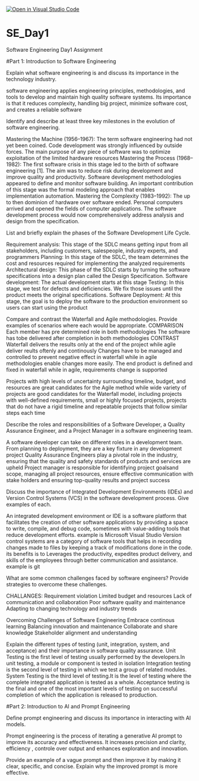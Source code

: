 [![Open in Visual Studio Code](https://classroom.github.com/assets/open-in-vscode-2e0aaae1b6195c2367325f4f02e2d04e9abb55f0b24a779b69b11b9e10269abc.svg)](https://classroom.github.com/online_ide?assignment_repo_id=15574000&assignment_repo_type=AssignmentRepo)
# SE_Day1
Software Engineering Day1 Assignment

#Part 1: Introduction to Software Engineering

Explain what software engineering is and discuss its importance in the technology industry.

software engineering applies engineering principles, methodologies, and tools to develop and maintain high quality software systems.
Its importance is that it reduces complexity, handling big project, minimize software cost, and creates a reliable software


Identify and describe at least three key milestones in the evolution of software engineering.

 Mastering the Machine (1956–1967): The term software engineering had not yet been coined. Code development was strongly influenced by outside forces. The main purpose of any piece of software was to optimize exploitation of the limited hardware resources
 Mastering the Process (1968–1982): The first software crisis in this stage led to the birth of software engineering [1]. The aim was to reduce risk during development and improve quality and productivity. Software development methodologies appeared to define and monitor software building. An important contribution of this stage was the formal modeling approach that enables implementation automation.
 Mastering the Complexity (1983–1992): The up to then dominion of hardware over software ended. Personal computers arrived and opened the fields of computer applications. The software development process would now comprehensively address analysis and design from the specification.


List and briefly explain the phases of the Software Development Life Cycle.

Requirement analysis: This stage of the SDLC means getting input from all stakeholders, including customers, salespeople, industry experts, and programmers
Planning: In this stage of the SDLC, the team determines the cost and resources required for implementing the analyzed requirements
Architectural design: This phase of the SDLC starts by turning the software specifications into a design plan called the Design Specification.
Software development: The actual development starts at this stage
Testing: In this stage, we test for defects and deficiencies. We fix those issues until the product meets the original specifications.
Software Deployment: At this stage, the goal is to deploy the software to the production environment so users can start using the product


Compare and contrast the Waterfall and Agile methodologies. Provide examples of scenarios where each would be appropriate.
COMPARISON
Each member has pre determined role in both methodologies
The software has tobe delivered after completion in both methodologies
CONTRAST
Waterfall delivers the results only at the end of the project while agile deliver reults oftenly and continously
Changes have to be managed and controlled to prevent negative effect in waterfall while in agile methodologies enable changes more easily.
The end product is defined and fixed in waterfall while in agile, requirements change is supported

Projects with high levels of uncertainty surrounding timeline, budget, and resources are great candidates for the Agile method while wide variety of projects are good candidates for the Waterfall model, including projects with well-defined requirements, small or highly focused projects, projects that do not have a rigid timeline and repeatable projects that follow similar steps each time



Describe the roles and responsibilities of a Software Developer, a Quality Assurance Engineer, and a Project Manager in a software engineering team.

A software developer can take on different roles in a development team. From planning to deployment, they are a key fixture in any development project
Quality Assurance Engineers play a pivotal role in the industry, ensuring that the quality and safety standards of products and services are upheld
Project manager is responsible for identifying project goalsand scope, managing all project resources, ensure effective communication with stake holders and ensuring top-quality results and project success


Discuss the importance of Integrated Development Environments (IDEs) and Version Control Systems (VCS) in the software development process. Give examples of each.

An integrated development environment or IDE is a software platform that facilitates the creation of other software applications by providing a space to write, compile, and debug code, sometimes with value-adding tools that reduce development efforts. example is Microsoft Visual Studio
Version control systems are a category of software tools that helps in recording changes made to files by keeping a track of modifications done in the code. its benefits is to Leverages the productivity, expedites product delivery, and skills of the employees through better communication and assistance. example is git


What are some common challenges faced by software engineers? Provide strategies to overcome these challenges.

CHALLANGES:
Requirement violation
Limited budget and resources
Lack of communication and collaboration
Poor software quality and maintenance
Adapting to changing technology and industry trends

Overcoming Challenges of Software Engineering
Embrace continous learning
Balancing innovation and maintenance
Collaborate and share knowledge
Stakeholder alignment and understanding


Explain the different types of testing (unit, integration, system, and acceptance) and their importance in software quality assurance.
Unit Testing is the first level of testing usually performed by the developers.In unit testing, a module or component is tested in isolation
Integration testing is the second level of testing in which we test a group of related modules.
System Testing is the third level of testing.It is the level of testing where the complete integrated application is tested as a whole.
Acceptance testing is the final and one of the most important levels of testing on successful completion of which the application is released to production.


#Part 2: Introduction to AI and Prompt Engineering


Define prompt engineering and discuss its importance in interacting with AI models.

Prompt engineering is the process of iterating a generative AI prompt to improve its accuracy and effectiveness.
It increases precision and clarity, efficiency , controle over output and enhances exploration and innovation.


Provide an example of a vague prompt and then improve it by making it clear, specific, and concise. Explain why the improved prompt is more effective.
